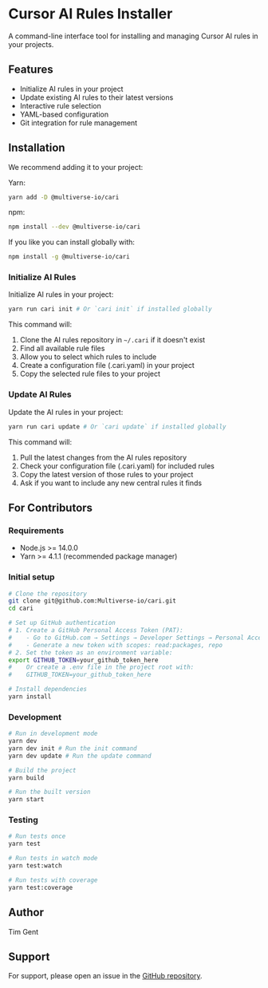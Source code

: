 # Cursor AI Rules Installer

A command-line interface tool for installing and managing Cursor AI rules in your projects.

## Features

- Initialize AI rules in your project
- Update existing AI rules to their latest versions
- Interactive rule selection
- YAML-based configuration
- Git integration for rule management

## Installation

We recommend adding it to your project:

Yarn:

```bash
yarn add -D @multiverse-io/cari
```

npm: 

```bash
npm install --dev @multiverse-io/cari
```

If you like you can install globally with:

```bash
npm install -g @multiverse-io/cari
```

### Initialize AI Rules

Initialize AI rules in your project:

```bash
yarn run cari init # Or `cari init` if installed globally
```

This command will:
1. Clone the AI rules repository in `~/.cari` if it doesn't exist
2. Find all available rule files
3. Allow you to select which rules to include
4. Create a configuration file (.cari.yaml) in your project
5. Copy the selected rule files to your project

### Update AI Rules

Update the AI rules in your project:

```bash
yarn run cari update # Or `cari update` if installed globally
```

This command will:
1. Pull the latest changes from the AI rules repository
2. Check your configuration file (.cari.yaml) for included rules
3. Copy the latest version of those rules to your project
4. Ask if you want to include any new central rules it finds

## For Contributors

### Requirements

- Node.js >= 14.0.0
- Yarn >= 4.1.1 (recommended package manager)

### Initial setup

```bash
# Clone the repository
git clone git@github.com:Multiverse-io/cari.git
cd cari

# Set up GitHub authentication
# 1. Create a GitHub Personal Access Token (PAT):
#    - Go to GitHub.com → Settings → Developer Settings → Personal Access Tokens → Tokens (classic)
#    - Generate a new token with scopes: read:packages, repo
# 2. Set the token as an environment variable:
export GITHUB_TOKEN=your_github_token_here
#    Or create a .env file in the project root with:
#    GITHUB_TOKEN=your_github_token_here

# Install dependencies
yarn install
```

### Development

```bash
# Run in development mode
yarn dev
yarn dev init # Run the init command
yarn dev update # Run the update command

# Build the project
yarn build

# Run the built version
yarn start
```

### Testing

```bash
# Run tests once
yarn test

# Run tests in watch mode
yarn test:watch

# Run tests with coverage
yarn test:coverage
```

## Author

Tim Gent

## Support

For support, please open an issue in the [GitHub repository](https://github.com/Multiverse-io/cari).

